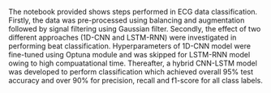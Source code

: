 The notebook provided shows steps performed in ECG data classification.
Firstly, the data was pre-processed using balancing and augmentation followed by signal filtering using Gaussian filter.
Secondly, the effect of two different approaches (1D-CNN and LSTM-RNN) were investigated in performing beat classification.
Hyperparameters of 1D-CNN model were fine-tuned using Optuna module and was skipped for LSTM-RNN model owing to high compuatational time.
Thereafter, a hybrid CNN-LSTM model was developed to perform classification which achieved overall 95% test accuracy and over 90% for precision, recall and f1-score for all class labels.
